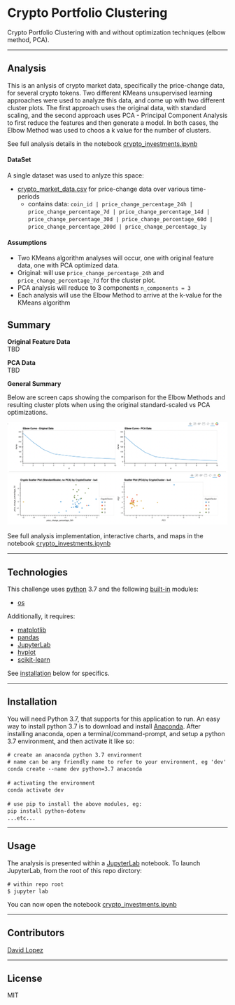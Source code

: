 # Crypto Portfolio Clustering
Crypto Portfolio Clustering with and without optimization techniques (elbow method, PCA).  

---

## Analysis 

This is an anlysis of crypto market data, specifically the price-change data, for several crypto tokens. Two different KMeans unsupervised learning approaches were used to analyze this data, and come up with two different cluster plots. The first approach uses the original data, with standard scaling, and the second approach uses PCA - Principal Component Analysis to first reduce the features and then generate a model. In both cases, the Elbow Method was used to choos a k value for the number of clusters.

See full analysis details in the notebook [crypto_investments.ipynb](app/crypto_investments.ipynb)  


#### DataSet  

A single dataset was used to anlyze this space:
- [crypto_market_data.csv](data/crypto_market_data.csv) for price-change data over various time-periods
    - contains data: `coin_id | price_change_percentage_24h | price_change_percentage_7d | price_change_percentage_14d | price_change_percentage_30d | price_change_percentage_60d | price_change_percentage_200d | price_change_percentage_1y`  


#### Assumptions
- Two KMeans algorithm analyses will occur, one with original feature data, one with PCA optimized data.
- Original: will use `price_change_percentage_24h` and `price_change_percentage_7d` for the cluster plot.
- PCA analysis will reduce to 3 components `n_components = 3`
- Each analysis will use the Elbow Method to arrive at the k-value for the KMeans algorithm


## Summary

**Original Feature Data**  
TBD  

**PCA Data**  
TBD   


**General Summary**  


Below are screen caps showing the comparison for the Elbow Methods and resulting cluster plots when using the original standard-scaled vs PCA optimizations.  

![Elbow Comparisons](media/elbow_comparison.png)  
![Cluster Comparisons](media/cluster_comparison.png)  


See full analysis implementation, interactive charts, and maps in the notebook [crypto_investments.ipynb](app/crypto_investments.ipynb)  

---

## Technologies

This challenge uses [python](https://www.python.org/) 3.7 and the following [built-in](https://docs.python.org/3/py-modindex.html) modules:
- [os](https://docs.python.org/3/library/os.html#module-os)

Additionally, it requires:
- [matplotlib](https://matplotlib.org/)
- [pandas](https://pandas.pydata.org/)
- [JupyterLab](https://jupyterlab.readthedocs.io/en/stable/)
- [hvplot](https://hvplot.holoviz.org/)
- [scikit-learn](https://scikit-learn.org/stable/index.html)


See [installation](#installation) below for specifics.

---

## Installation

You will need Python 3.7, that supports for this application to run. An easy way to install python 3.7 is to download and install [Anaconda](https://www.anaconda.com/products/individual). After installing anaconda, open a terminal/command-prompt, and setup a python 3.7 environment, and then activate it like so:

```
# create an anaconda python 3.7 environment
# name can be any friendly name to refer to your environment, eg 'dev'
conda create --name dev python=3.7 anaconda

# activating the environment
conda activate dev

# use pip to install the above modules, eg:
pip install python-dotenv
...etc...
```


---

## Usage

The analysis is presented within a [JupyterLab](https://jupyterlab.readthedocs.io/en/stable/) notebook. To launch JupyterLab, from the root of this repo dirctory:

```
# within repo root 
$ jupyter lab
```
You can now open the notebook [crypto_investments.ipynb](app/crypto_investments.ipynb)  

---

## Contributors

[David Lopez](https://github.com/sububer)

---

## License

MIT